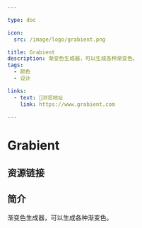 ```yaml
---

type: doc

icon:
  src: /image/logo/grabient.png

title: Grabient
description: 渐变色生成器，可以生成各种渐变色。
tags:
  - 颜色
  - 设计

links:
  - text: 🧰浏览地址
    link: https://www.grabient.com

---
```


<ShowLogo />

# Grabient

<ShowTags />

<ShowBreadcrumb />

## 资源链接

<ShowLinks />

## 简介

渐变色生成器，可以生成各种渐变色。
